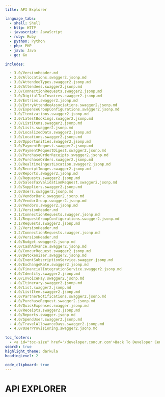 ```yaml
---
title: API Explorer

language_tabs:
  - shell: Shell
  - http: HTTP
  - javascript: JavaScript
  - ruby: Ruby
  - python: Python
  - php: PHP
  - java: Java
  - go: Go
 
includes:

  - 3.0/VersionHeader.md
  - 3.0/Allocations.swagger2.jsonp.md
  - 3.0/AttendeeTypes.swagger2.jsonp.md
  - 3.0/Attendees.swagger2.jsonp.md
  - 3.0/ConnectionRequests.swagger2.jsonp.md
  - 3.0/DigitalTaxInvoices.swagger2.jsonp.md
  - 3.0/Entries.swagger2.jsonp.md
  - 3.0/EntryAttendeeAssociations.swagger2.jsonp.md
  - 3.0/ExpenseGroupConfigurations.swagger2.jsonp.md
  - 3.0/Itemizations.swagger2.jsonp.md
  - 3.0/LatestBookings.swagger2.jsonp.md
  - 3.0/ListItems.swagger2.jsonp.md
  - 3.0/Lists.swagger2.jsonp.md
  - 3.0/LocalizedData.swagger2.jsonp.md
  - 3.0/Locations.swagger2.jsonp.md
  - 3.0/Opportunities.swagger2.jsonp.md
  - 3.0/PaymentRequest.swagger2.jsonp.md
  - 3.0/PaymentRequestDigest.swagger2.jsonp.md
  - 3.0/PurchaseOrderReceipts.swagger2.jsonp.md
  - 3.0/PurchaseOrders.swagger2.jsonp.md
  - 3.0/RealtimeingestLocation.swagger2.jsonp.md
  - 3.0/ReceiptImages.swagger2.jsonp.md
  - 3.0/Reports.swagger2.jsonp.md
  - 3.0/Requests.swagger2.jsonp.md
  - 3.0/SalesTaxValidationRequest.swagger2.jsonp.md
  - 3.0/Suppliers.swagger2.jsonp.md
  - 3.0/Users.swagger2.jsonp.md
  - 3.0/VendorBank.swagger2.jsonp.md
  - 3.0/VendorGroup.swagger2.jsonp.md
  - 3.0/Vendors.swagger2.jsonp.md
  - 3.1/VersionHeader.md
  - 3.1/ConnectionRequests.swagger.jsonp.md
  - 3.1/RequestGroupConfigurations.swagger2.jsonp.md
  - 3.1/Requests.swagger2.jsonp.md
  - 3.2/VersionHeader.md
  - 3.2/ConnectionRequests.swagger.jsonp.md
  - 4.0/VersionHeader.md
  - 4.0/Budget.swagger2.jsonp.md
  - 4.0/CashAdvance.swagger2.jsonp.md
  - 4.0/ConcurRequest.swagger2.jsonp.md
  - 4.0/Detokenizer.swagger2.jsonp.md
  - 4.0/EventSubscriptionService.swagger.jsonp.md
  - 4.0/ExchangeRate.swagger2.jsonp.md
  - 4.0/FinancialIntegrationService.swagger2.jsonp.md
  - 4.0/Identity.swagger2.jsonp.md
  - 4.0/InvoicePay.swagger2.jsonp.md
  - 4.0/Itinerary.swagger2.jsonp.md
  - 4.0/List.swagger2.jsonp.md
  - 4.0/ListItem.swagger2.jsonp.md
  - 4.0/PartnerNotifications.swagger2.jsonp.md
  - 4.0/PurchaseRequest.swagger2.jsonp.md
  - 4.0/QuickExpenses.swagger.jsonp.md
  - 4.0/Receipts.swagger2.jsonp.md
  - 4.0/Reports.swagger.jsonp.md
  - 4.0/SpendUser.swagger2.jsonp.md
  - 4.0/TravelAllowanceDays.swagger2.jsonp.md
  - 4.0/UserProvisioning.swagger2.jsonp.md
  
toc_footers:
  - <a id="toc-size" href='/developer.concur.com'>Back To Developer Center</a>
search: true
highlight_theme: darkula
headingLevel: 2

code_clipboard: true
---
```


# API EXPLORER
